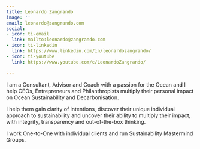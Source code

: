 ```yaml
---
title: Leonardo Zangrando
image: ''
email: leonardo@zangrando.com
social:
- icon: ti-email
  link: mailto:leonardo@zangrando.com
- icon: ti-linkedin
  link: https://www.linkedin.com/in/leonardozangrando/
- icon: ti-youtube
  link: https://www.youtube.com/c/LeonardoZangrando/

---
```

I am a Consultant, Advisor and Coach with a passion for the Ocean and I help CEOs, Entrepreneurs and Philanthropists multiply their personal impact on Ocean Sustainability and Decarbonisation. 

I help them gain clarity of intentions, discover their unique individual approach to sustainability and uncover their ability to multiply their impact, with integrity, transparency and out-of-the-box thinking. 

I work One-to-One with individual clients and run Sustainability Mastermind Groups.